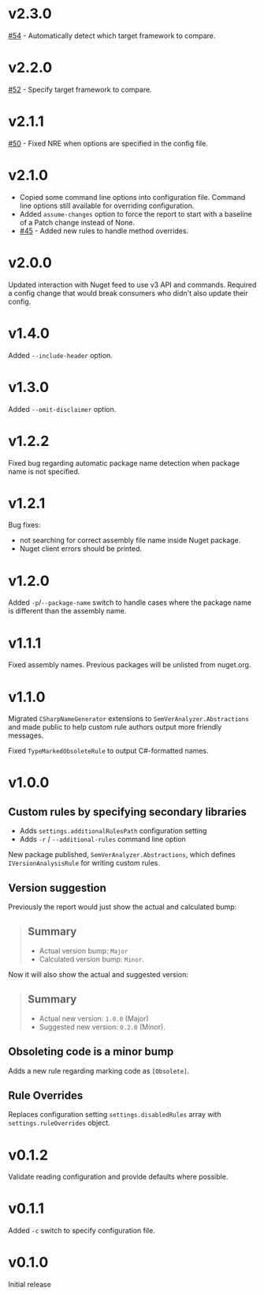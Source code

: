 # v2.3.0

[#54](https://github.com/pushpay-labs/semantic-versioning-analyzer/issues/54) - Automatically detect which target framework to compare.

# v2.2.0

[#52](https://github.com/pushpay-labs/semantic-versioning-analyzer/issues/52) - Specify target framework to compare.

# v2.1.1

[#50](https://github.com/pushpay-labs/semantic-versioning-analyzer/issues/50) - Fixed NRE when options are specified in the config file.

# v2.1.0

- Copied some command line options into configuration file.  Command line options still available for overriding configuration.
- Added `assume-changes` option to force the report to start with a baseline of a Patch change instead of None.
- [#45](https://github.com/pushpay-labs/semantic-versioning-analyzer/issues/45) - Added new rules to handle method overrides.

# v2.0.0

Updated interaction with Nuget feed to use v3 API and commands.  Required a config change that would break consumers who didn't also update their config.

# v1.4.0

Added `--include-header` option.

# v1.3.0

Added `--omit-disclaimer` option.

# v1.2.2

Fixed bug regarding automatic package name detection when package name is not specified.

# v1.2.1

Bug fixes:

- not searching for correct assembly file name inside Nuget package.
- Nuget client errors should be printed.

# v1.2.0

Added `-p`/`--package-name` switch to handle cases where the package name is different than the assembly name.

# v1.1.1

Fixed assembly names.  Previous packages will be unlisted from nuget.org.

# v1.1.0

Migrated `CSharpNameGenerator` extensions to `SemVerAnalyzer.Abstractions` and made public to help custom rule authors output more friendly messages.

Fixed `TypeMarkedObsoleteRule` to output C#-formatted names.

# v1.0.0

## Custom rules by specifying secondary libraries

- Adds `settings.additionalRulesPath` configuration setting
- Adds `-r` / `--additional-rules` command line option

New package published, `SemVerAnalyzer.Abstractions`, which defines `IVersionAnalysisRule` for writing custom rules.

## Version suggestion

Previously the report would just show the actual and calculated bump:

> ## Summary
>
> - Actual version bump: `Major`
> - Calculated version bump: `Minor`.

Now it will also show the actual and suggested version:

> ## Summary
>
> - Actual new version: `1.0.0` (Major)
> - Suggested new version: `0.2.0` (Minor).

## Obsoleting code is a minor bump

Adds a new rule regarding marking code as `[Obsolete]`.

## Rule Overrides

Replaces configuration setting `settings.disabledRules` array with `settings.ruleOverrides` object.

# v0.1.2

Validate reading configuration and provide defaults where possible.

# v0.1.1

Added `-c` switch to specify configuration file.

# v0.1.0

Initial release
